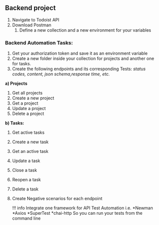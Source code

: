 ## **Backend project**

1. Navigate to Todoist API
2. Download Postman
    1. Define a new collection and a new environment for your variables
   
### **Backend Automation Tasks:**
1. Get your authorization token and save it as an environment variable
2. Create a new folder inside your collection for projects and another one for tasks.
3. Create the following endpoints and its corresponding Tests: *status codes, content, json schema,response time, etc.*

**a) Projects**

1. Get all projects
2. Create a new project
3. Get a project
4. Update a project
5. Delete a project

**b) Tasks:**

1. Get active tasks
2. Create a new task
3. Get an active task
4. Update a task
5. Close a task
6. Reopen a task
7. Delete a task
8. Create Negative scenarios for each endpoint

    !!! info 
        Integrate one framework for API Test Automation i.e. *Newman *Axios *SuperTest *chai-http So you can run your tests from the command line
